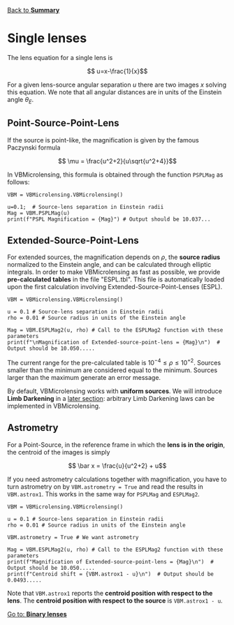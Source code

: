 [Back to **Summary**](readme.md)

# Single lenses


The lens equation for a single lens is

$$ u=x-\frac{1}{x}$$

For a given lens-source angular separation $u$ there are two images $x$ solving this equation. We note that all angular distances are in units of the Einstein angle $\theta_E$. 

## Point-Source-Point-Lens

If the source is point-like, the magnification is given by the famous Paczynski formula

$$ \mu = \frac{u^2+2}{u\sqrt{u^2+4}}$$

In VBMicrolensing, this formula is obtained through the function ```PSPLMag``` as follows:

```
VBM = VBMicrolensing.VBMicrolensing()

u=0.1;  # Source-lens separation in Einstein radii
Mag = VBM.PSPLMag(u)
print(f"PSPL Magnification = {Mag}") # Output should be 10.037...
```

## Extended-Source-Point-Lens

For extended sources, the magnification depends on $\rho$, the **source radius** normalized to the Einstein angle, and can be calculated through elliptic integrals. In order to make VBMicrolensing as fast as possible, we provide **pre-calculated tables** in the file "ESPL.tbl". This file is automatically loaded upon the first calculation involving Extended-Source-Point-Lenses (ESPL).

```
VBM = VBMicrolensing.VBMicrolensing()

u = 0.1 # Source-lens separation in Einstein radii
rho = 0.01 # Source radius in units of the Einstein angle

Mag = VBM.ESPLMag2(u, rho) # Call to the ESPLMag2 function with these parameters
print(f"\nMagnification of Extended-source-point-lens = {Mag}\n")  # Output should be 10.050.....

```

The current range for the pre-calculated table is $10^{-4} \leq \rho \leq 10^{+2}$. Sources smaller than the minimum are considered equal to the minimum. Sources larger than the maximum generate an error message. 

By default, VBMicrolensing works with **uniform sources**. We will introduce **Limb Darkening** in a [later section](LimbDarkening.md): arbitrary Limb Darkening laws can be implemented in VBMicrolensing.

## Astrometry

For a Point-Source, in the reference frame in which the **lens is in the origin**, the centroid of the images is simply

$$ \bar x = \frac{u}{u^2+2} + u$$

If you need astrometry calculations together with magnification, you have to turn astrometry on by ```VBM.astrometry = True``` and read the results in ```VBM.astrox1```. This works in the same way for ```PSPLMag``` and ```ESPLMag2```.

```
VBM = VBMicrolensing.VBMicrolensing()

u = 0.1 # Source-lens separation in Einstein radii
rho = 0.01 # Source radius in units of the Einstein angle

VBM.astrometry = True # We want astrometry

Mag = VBM.ESPLMag2(u, rho) # Call to the ESPLMag2 function with these parameters
print(f"Magnification of Extended-source-point-lens = {Mag}\n")  # Output should be 10.050.....
print(f"Centroid shift = {VBM.astrox1 - u}\n")  # Output should be 0.0493.....

```

Note that ```VBM.astrox1``` reports the **centroid position with respect to the lens**. The **centroid position with respect to the source** is ```VBM.astrox1 - u```.

[Go to: **Binary lenses**](BinaryLenses.md)
